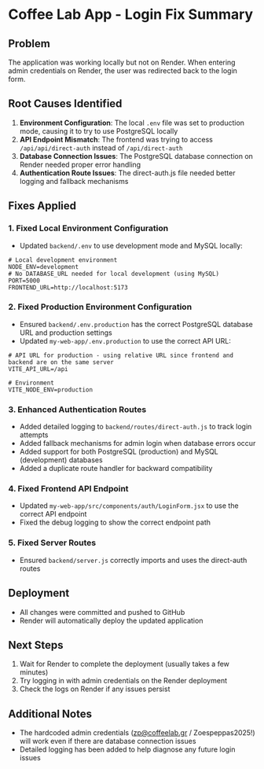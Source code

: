 # Coffee Lab App - Login Fix Summary

## Problem
The application was working locally but not on Render. When entering admin credentials on Render, the user was redirected back to the login form.

## Root Causes Identified
1. **Environment Configuration**: The local `.env` file was set to production mode, causing it to try to use PostgreSQL locally
2. **API Endpoint Mismatch**: The frontend was trying to access `/api/api/direct-auth` instead of `/api/direct-auth`
3. **Database Connection Issues**: The PostgreSQL database connection on Render needed proper error handling
4. **Authentication Route Issues**: The direct-auth.js file needed better logging and fallback mechanisms

## Fixes Applied

### 1. Fixed Local Environment Configuration
- Updated `backend/.env` to use development mode and MySQL locally:
```
# Local development environment
NODE_ENV=development
# No DATABASE_URL needed for local development (using MySQL)
PORT=5000
FRONTEND_URL=http://localhost:5173
```

### 2. Fixed Production Environment Configuration
- Ensured `backend/.env.production` has the correct PostgreSQL database URL and production settings
- Updated `my-web-app/.env.production` to use the correct API URL:
```
# API URL for production - using relative URL since frontend and backend are on the same server
VITE_API_URL=/api

# Environment
VITE_NODE_ENV=production
```

### 3. Enhanced Authentication Routes
- Added detailed logging to `backend/routes/direct-auth.js` to track login attempts
- Added fallback mechanisms for admin login when database errors occur
- Added support for both PostgreSQL (production) and MySQL (development) databases
- Added a duplicate route handler for backward compatibility

### 4. Fixed Frontend API Endpoint
- Updated `my-web-app/src/components/auth/LoginForm.jsx` to use the correct API endpoint
- Fixed the debug logging to show the correct endpoint path

### 5. Fixed Server Routes
- Ensured `backend/server.js` correctly imports and uses the direct-auth routes

## Deployment
- All changes were committed and pushed to GitHub
- Render will automatically deploy the updated application

## Next Steps
1. Wait for Render to complete the deployment (usually takes a few minutes)
2. Try logging in with admin credentials on the Render deployment
3. Check the logs on Render if any issues persist

## Additional Notes
- The hardcoded admin credentials (zp@coffeelab.gr / Zoespeppas2025!) will work even if there are database connection issues
- Detailed logging has been added to help diagnose any future login issues
